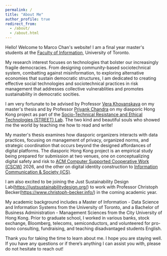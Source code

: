 ```yaml
---
permalink: /
title: "About Me"
author_profile: true
redirect_from: 
  - /about/
  - /about.html
---
```


Hello! Welcome to Marco Chan's website! I am a final year master's students at the [Faculty of Information](https://ischool.utoronto.ca/), University of Toronto. 

My research interest focuses on technologies that bolster our increasingly fragile democracies. From designing community-based sociotechnical system, combatting against misinformation, to exploring alternative economies that sustain democratic structures, I am dedicated to creating effective social technologies and sociotechnical practices in risk management that addresses collective vulnerablities and promotes sustainability in democratic socities. 

I am very fortunate to be advised by Professor [Vera Khovanskaya](https://verakhovanskaya.github.io/) on my master's thesis and by Professor [Priyank Chandra](https://www.priyankc.com/) on my diasporic Hong Kong project as part of the [Socio-Technical Resistance and Ethical Technologies (STREET) Lab](https://www.streetlab.tech/). The two kind and beautiful souls who showed me the world by teaching me how to read and write!

My master's thesis examines how diasporic organizers interacts with data practices, focusing on management of privacy, organized norms, and strategic coordination that occurs beyond the designed affordances of digital platforms. The diasporic Hong Kong project is an empirical study being prepared for submission at two venues, one on conceptualizing digital safety and risk to [ACM Computer Supported Cooperative Work (CSCW)]([https://link.springer.com/journal/10606](https://dl.acm.org/conference/cscw)) 2026, and the other on digital identity construction to [Information Communication & Society (iCS)]([https://academic.oup.com/JOC?login=true](https://www.tandfonline.com/journals/rics20)). 

I am also excited to be joining the Just Sustainability Design Lab(https://justsustainabilitydesign.org/) to work with Professor Christoph Becker(https://www.christoph-becker.info/) in the coming academic year.  

My academic background includes a Master of Information - Data Science and Information Systems from the University of Toronto, and a Bachelor of Business Administration - Management Sciences from the City University of Hong Kong. Prior to graduate school, I worked in various banks, stock exchange, Bloomberg, telecoms, semiconductors, and volunteered for pro-bono consulting, fundraising, and teaching disadvantaged students English.

Thank you for taking the time to learn about me. I hope you are staying well. If you have any questions or if there’s anything I can assist you with, please do not hesitate to reach out!
